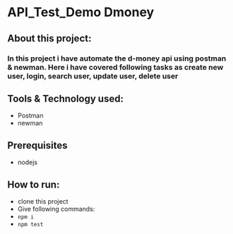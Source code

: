 # API_Test_Demo Dmoney

## About this project:
### In this project i have automate the d-money api using postman & newman. Here i have covered following tasks as create new user, login, search user, update user, delete user

## Tools & Technology used:
  - Postman
  - newman
## Prerequisites
  - nodejs

## How to run:
  - clone this project
  - Give following commands:
  - ``` npm i ```
  - ``` npm test ```
